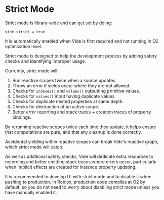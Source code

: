 # Strict Mode

Strict mode is library-wide and can get set by doing:

```luau
vide.strict = true
```

It is automatically enabled when Vide is first required and not running in O2
optimization level.

Strict mode is designed to help the development process by adding safety checks
and identifying improper usage.

Currently, strict mode will:

1. Run reactive scopes twice when a source updates.
2. Throw an error if yields occur where they are not allowed.
3. Checks for `indexes()` and `values()` outputting primitive values.
4. Checks for `values()` input having duplicate values.
5. Checks for duplicate nested properties at same depth.
6. Checks for destruction of an active scope.
7. Better error reporting and stack traces + creation traces of property bindings.

By rerunning reactive scopes twice each time they update, it helps ensure that
computations are pure, and that any cleanup is done correctly.

Accidental yielding within reactive scopes can break Vide's reactive graph,
which strict mode will catch.

As well as additional safety checks, Vide will dedicate extra resources to
recording and better emitting stack traces where errors occur, particularly
when implicit effects are created for instance property updating.

It is recommended to develop UI with strict mode and to disable it when pushing to
production. In Roblox, production code compiles at O2 by default, so you do not
need to worry about disabling strict mode unless you have manually enabled it.

